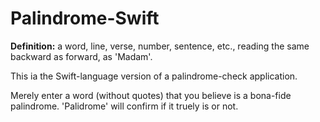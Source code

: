 Palindrome-Swift
===============
<b>Definition:</b> a word, line, verse, number, sentence, etc., reading the same backward as forward, as 'Madam'.


This ia the Swift-language version of a palindrome-check application.

Merely enter a word (without quotes) that you believe is a bona-fide palindrome.
'Palidrome' will confirm if it truely is or not.
